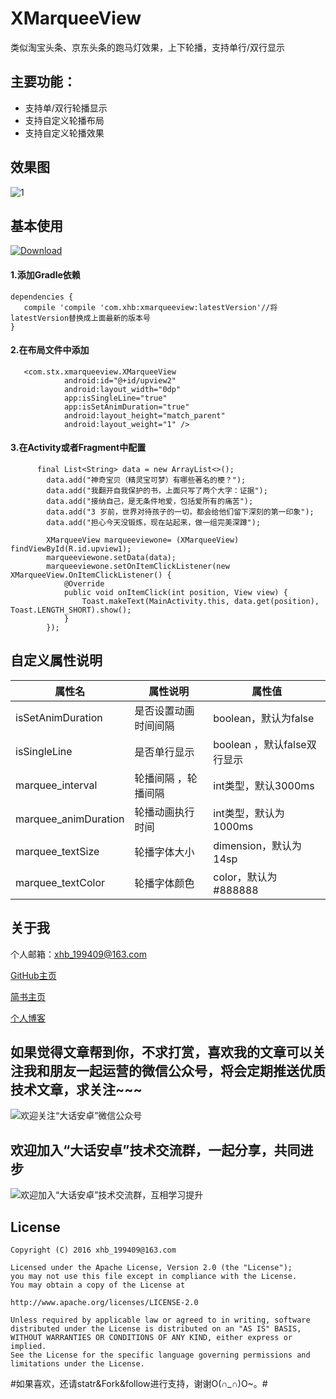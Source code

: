 # XMarqueeView
类似淘宝头条、京东头条的跑马灯效果，上下轮播，支持单行/双行显示

## 主要功能：
- 支持单/双行轮播显示
- 支持自定义轮播布局
- 支持自定义轮播效果


## 效果图

![1](https://github.com/xiaohaibin/XMarqueeView/blob/master/screenshot/gif.gif)

## 基本使用

 [![Download](https://api.bintray.com/packages/jxnk25/maven/XMarqueeView/images/download.svg) ](https://bintray.com/jxnk25/maven/XMarqueeView/_latestVersion)

#### 1.添加Gradle依赖

```
dependencies {
   compile 'compile 'com.xhb:xmarqueeview:latestVersion'//将latestVersion替换成上面最新的版本号
}
```

#### 2.在布局文件中添加

```
   <com.stx.xmarqueeview.XMarqueeView
            android:id="@+id/upview2"
            android:layout_width="0dp"
            app:isSingleLine="true"
            app:isSetAnimDuration="true"
            android:layout_height="match_parent"
            android:layout_weight="1" />
```


#### 3.在Activity或者Fragment中配置

```
      final List<String> data = new ArrayList<>();
        data.add("神奇宝贝（精灵宝可梦）有哪些著名的梗？");
        data.add("我翻开自我保护的书，上面只写了两个大字：证据");
        data.add("接纳自己，是无条件地爱，包括爱所有的痛苦");
        data.add("3 岁前，世界对待孩子的一切，都会给他们留下深刻的第一印象");
        data.add("担心今天没锻炼，现在站起来，做一组完美深蹲");

        XMarqueeView marqueeviewone= (XMarqueeView) findViewById(R.id.upview1);
        marqueeviewone.setData(data);
        marqueeviewone.setOnItemClickListener(new XMarqueeView.OnItemClickListener() {
            @Override
            public void onItemClick(int position, View view) {
                Toast.makeText(MainActivity.this, data.get(position), Toast.LENGTH_SHORT).show();
            }
        });
```


## 自定义属性说明

| 属性名 | 属性说明 | 属性值 | 
| ------------ | ------------- | ------------ |
| isSetAnimDuration| 是否设置动画时间间隔 | boolean，默认为false |
| isSingleLine| 是否单行显示 | boolean ，默认false双行显示|
| marquee_interval| 轮播间隔 ，轮播间隔|int类型，默认3000ms |
| marquee_animDuration| 轮播动画执行时间 | int类型，默认为1000ms |
| marquee_textSize| 轮播字体大小 | dimension，默认为14sp |
| marquee_textColor|轮播字体颜色 | color，默认为 #888888 |

## 关于我
个人邮箱：xhb_199409@163.com

[GitHub主页](https://github.com/xiaohaibin)

[简书主页](http://www.jianshu.com/users/42aed90cf5af/latest_articles)

[个人博客](http://www.jxnk25.club)


## 如果觉得文章帮到你，不求打赏，喜欢我的文章可以关注我和朋友一起运营的微信公众号，将会定期推送优质技术文章，求关注~~~

![欢迎关注“大话安卓”微信公众号](http://upload-images.jianshu.io/upload_images/1956769-2f49dcb0dc5195b6.png?imageMogr2/auto-orient/strip%7CimageView2/2/w/1240)


## 欢迎加入“大话安卓”技术交流群，一起分享，共同进步
![欢迎加入“大话安卓”技术交流群，互相学习提升](http://upload-images.jianshu.io/upload_images/1956769-326c166b86ed8e94.JPG?imageMogr2/auto-orient/strip%7CimageView2/2/w/1240)

License
--
    Copyright (C) 2016 xhb_199409@163.com

    Licensed under the Apache License, Version 2.0 (the "License");
    you may not use this file except in compliance with the License.
    You may obtain a copy of the License at

    http://www.apache.org/licenses/LICENSE-2.0

    Unless required by applicable law or agreed to in writing, software
    distributed under the License is distributed on an "AS IS" BASIS,
    WITHOUT WARRANTIES OR CONDITIONS OF ANY KIND, either express or implied.
    See the License for the specific language governing permissions and
    limitations under the License.
    
#如果喜欢，还请statr&Fork&follow进行支持，谢谢O(∩_∩)O~。#
